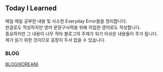 ## Today I Learned

매일 매일 공부한 내용 및 사소한 Everyday Error들을 정리합니다.  
한글로도 작성하지만 영어 문장구사력을 위해 허접한 영어로도 작성합니다.  
중요하지만 그 내용이 너무 작아 블로그의 주제가 되기 아쉬운 내용들이 주가 됩니다.  
제가 읽기 위한 것이므로 굉장히 두서 없을 수 있습니다.

### BLOG

[BLOG(KOREAN)](https://medium.com/@krpeppermint100)
